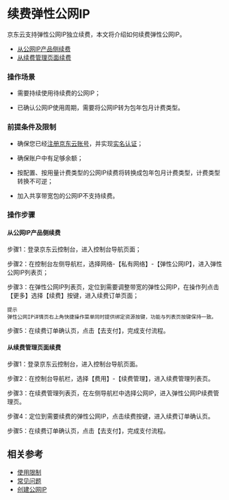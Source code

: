 # 续费弹性公网IP

京东云支持弹性公网IP独立续费，本文将介绍如何续费弹性公网IP。

- [从公网IP产品侧续费](renew-elastic-ip#user-content-1)
- [从续费管理页面续费](renew-elastic-ip#user-content-2)

### 操作场景

- 需要持续使用待续费的公网IP；

- 已确认公网IP使用周期，需要将公网IP转为包年包月计费类型。

### 前提条件及限制 
                                                     
- 确保您已经[注册京东云账号](https://user.jdcloud.com/register?returnUrl=https%3A%2F%2Fwww.jdcloud.com%2F)，并实现[实名认证](https://docs.jdcloud.com/cn/real-name-verification/introduction)；

- 确保账户中有足够余额；

- 按配置、按用量计费类型的公网IP续费将转换成包年包月计费类型，计费类型转换不可逆；

- 加入共享带宽包的公网IP不支持续费。



### 操作步骤


#### 从公网IP产品侧续费

<div id="user-content-1"></div>

步骤1：登录京东云控制台，进入控制台导航页面；

步骤2：在控制台左侧导航栏，选择网络-【私有网络】-【弹性公网IP】，进入弹性公网IP列表页；

步骤3：在弹性公网IP列表页，定位到需要调整带宽的弹性公网IP，在操作列点击【更多】选择【续费】按键，进入续费订单页面；
```
提示
弹性公网IP详情页右上角快捷操作菜单同时提供绑定资源按键，功能与列表页按键保持一致。
```
步骤5：在续费订单确认页，点击【去支付】，完成支付流程。


#### 从续费管理页面续费

<div id="user-content-2"></div>

步骤1：登录京东云控制台，进入控制台导航页面。

步骤2：在控制台导航栏，选择【费用】-【续费管理】，进入续费管理列表页。

步骤3：在续费管理列表页，在左侧导航栏中选择公网IP，进入弹性公网IP续费管理页。

步骤4：定位到需要续费的弹性公网IP，点击续费按键，进入续费订单确认页。

步骤5：在续费订单确认页，点击【去支付】，完成支付流程。


## 相关参考

- [使用限制](../../Introduction/Restrictions.md)
- [常见问题](https://docs.jdcloud.com/cn/elastic-ip/faq)
- [创建公网IP](Create-Elastic-IP.md)
